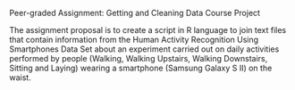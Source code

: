 Peer-graded Assignment: Getting and Cleaning Data Course Project

The assignment proposal is to create a script in R language to join text files that contain information from
the Human Activity Recognition Using Smartphones Data Set about an experiment carried out on daily activities 
performed by people (Walking, Walking Upstairs, Walking Downstairs, Sitting and Laying) wearing a smartphone
(Samsung Galaxy S II) on the waist.



